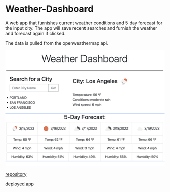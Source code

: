 # Weather-Dashboard

A web app that furnishes current weather conditions and 5 day forecast for the input city. The app will save recent searches and furnish the weather and forecast again if clicked.

The data is pulled from the openweathermap api.

![website image](/assets/images/weatherDash.png)

[repository](https://github.com/Anthony-A-Perez/Weather-Dashboard)

[deployed app](https://anthony-a-perez.github.io/Weather-Dashboard/)